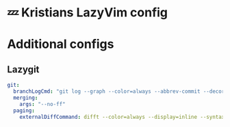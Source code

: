 # 💤 Kristians LazyVim config

# Additional configs

## Lazygit

```yaml
git:
  branchLogCmd: "git log --graph --color=always --abbrev-commit --decorate --date=relative --pretty=medium --oneline {{branchName}} --"
  merging:
    args: "--no-ff"
  paging:
    externalDiffCommand: difft --color=always --display=inline --syntax-highlight=off
```

